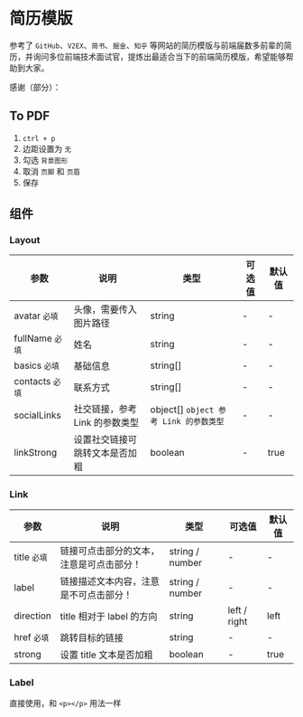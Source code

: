 # 简历模版

参考了 `GitHub`、`V2EX`、`简书`、`掘金`、`知乎` 等网站的简历模版与前端届数多前辈的简历，并询问多位前端技术面试官，提炼出最适合当下的前端简历模版，希望能够帮助到大家。

感谢（部分）：

<!-- TODO -->

## To PDF

1. `ctrl + p`
2. 边距设置为 `无`
3. 勾选 `背景图形`
4. 取消 `页脚` 和 `页眉`
5. 保存

## 组件

### Layout

| 参数            | 说明                           | 类型                                   | 可选值 | 默认值 |
| --------------- | ------------------------------ | -------------------------------------- | ------ | ------ |
| avatar `必填`   | 头像，需要传入图片路径         | string                                 | -      | -      |
| fullName `必填` | 姓名                           | string                                 | -      | -      |
| basics `必填`   | 基础信息                       | string[]                               | -      | -      |
| contacts `必填` | 联系方式                       | string[]                               | -      | -      |
| socialLinks     | 社交链接，参考 Link 的参数类型 | object[] `object 参考 Link 的参数类型` | -      | -      |
| linkStrong      | 设置社交链接可跳转文本是否加粗 | boolean                                | -      | true   |

### Link

| 参数         | 说明                                     | 类型            | 可选值       | 默认值 |
| ------------ | ---------------------------------------- | --------------- | ------------ | ------ |
| title `必填` | 链接可点击部分的文本，注意是可点击部分！ | string / number | -            | -      |
| label        | 链接描述文本内容，注意是不可点击部分！   | string / number | -            | -      |
| direction    | title 相对于 label 的方向                | string          | left / right | left   |
| href `必填`  | 跳转目标的链接                           | string          | -            | -      |
| strong       | 设置 title 文本是否加粗                  | boolean         | -            | true   |

### Label

直接使用，和 `<p></p>` 用法一样
